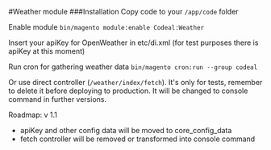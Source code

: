 #Weather module
###Installation
Copy code to your `/app/code` folder 

Enable module `bin/magento module:enable Codeal:Weather`

Insert your apiKey for OpenWeather in etc/di.xml (for test purposes there is apiKey at this moment)

Run cron for gathering weather data
`bin/magento cron:run --group codeal `

Or use direct controller (`/weather/index/fetch`). It's only for tests, remember to delete it before deploying to production.
It will be changed to console command in further versions.

Roadmap: 
v 1.1
- apiKey and other config data will be moved to core_config_data
- fetch controller will be removed or transformed into console command
